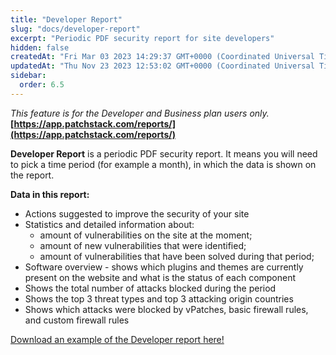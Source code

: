 ```yaml
---
title: "Developer Report"
slug: "docs/developer-report"
excerpt: "Periodic PDF security report for site developers"
hidden: false
createdAt: "Fri Mar 03 2023 14:29:37 GMT+0000 (Coordinated Universal Time)"
updatedAt: "Thu Nov 23 2023 12:53:02 GMT+0000 (Coordinated Universal Time)"
sidebar:
  order: 6.5
---
```

_This feature is for the Developer and Business plan users only._  
**[https://app.patchstack.com/reports/](https://app.patchstack.com/reports/)**

**Developer Report** is a periodic PDF security report. It means you will need to pick a time period (for example a month), in which the data is shown on the report.

**Data in this report:**

- Actions suggested to improve the security of your site
- Statistics and detailed information about:
  - amount of vulnerabilities on the site at the moment; 
  - amount of new vulnerabilities that were identified; 
  - amount of vulnerabilities that have been solved during that period;
- Software overview - shows which plugins and themes are currently present on the website and what is the status of each component
- Shows the total number of attacks blocked during the period
- Shows the top 3 threat types and top 3 attacking origin countries
- Shows which attacks were blocked by vPatches, basic firewall rules, and custom firewall rules

[Download an example of the Developer report here!](https://s3.us-east-2.amazonaws.com/patchstack.com/patchstack_developer_report.pdf)
